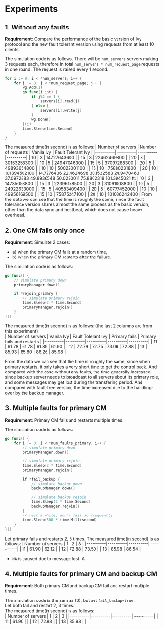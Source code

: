# Experiments 
## 1. Without any faults
**Requirement**: Compare the performance of the basic version of Ivy protocol and the new fault tolerant version using requests from at least 10 clients.

The simulation code is as follows. There will be `num_servers` servers making 3 requests each, therefore in total `num_servers * num_request_page` requests in one round. The request is raised every 1 second. 

```go
for i := 0; i < *num_servers; i++ {
    for j := 0; j < *num_request_page; j++ {
        wg.Add(1)
        go func(i int) {
            if j%2 == 1 {
                servers[i].read(j)
            } else {
                servers[i].write(j)
            }
            wg.Done()
        }(i)
        time.Sleep(time.Second)
    }
}
```
The measured time(in second) is as follows:
| Number of servers | Number of requests | Vanila Ivy | Fault Tolerant Ivy | 
|----------|----------|----------|----------|
| 10 | 3 | 14727643600 |
| 15 | 3 | 22462469800 |
| 20 | 3 | 30153258300 |
| 10 | 5 | 24947046300 |
| 15 | 5 | 37097288300 |
| 20 | 5 | 49893654800 |
| 10 | 10 | 50022001100 |
| 15 | 10 | 75880231800 |
| 20 | 10 | 101394502100 |
14.7276436
22.4624698
30.1532583
24.9470463
37.0972883
49.8936548
50.0220011
75.8802318
101.3945021
ft:
| 10 | 3 | 14735053800 |
| 15 | 3 | 22396158500 |
| 20 | 3 | 31091008800 |
| 10 | 5 | 24922633000 |
| 15 | 5 | 40583409400 |
| 20 | 5 | 60777452000 |
| 10 | 10 | 49956169500 |
| 15 | 10 | 75875247100 |
| 20 | 10 | 101086242400 |
From the data we can see that the time is roughly the same, since the fault tolerance version shares almost the same process as the basic version, other than the data sync and heatbeat, which does not cause heavy overhead.

## 2. One CM fails only once
**Requirement**: Simulate 2 cases:  
- a) when the primary CM fails at a random time,   
- b) when the primary CM restarts after the failure.   

The simulation code is as follows:
```go
go func() {
    // simulate primary down
    primaryManager.down()

    if *rejoin_primary {
        // simulate primary rejoin
        time.Sleep(2 * time.Second)
        primaryManager.rejoin()
    }
}()
```

The measured time(in second) is as follows: (the last 2 columns are from this experiment)  
| Number of servers | Vanila Ivy | Fault Tolerant Ivy | Primary fails | Primary fails and restarts | 
|----------|----------|----------|----------|----------|
| 11 | 61.78 | 61.78 | 61.89 | 61.90 |
| 12 | 72.79 | 72.75 | 73.06 | 72.88 |
| 13 | 85.93 | 85.80 | 86.26 | 85.98 |

From the data we can see that the time is roughly the same, since when primary restarts, it only takes a very short time to get the control back. And compared with the case without any faults, the time generally increased since backup server needs to broadcast to all servers about its primary role, and some messages may get lost during the transfering period. And compared with fault-free version, the time increased due to the handling-over by the backup manager.

## 3. Multiple faults for primary CM
**Requirement**: Primary CM fails and restarts multiple times.

The simulation code is as follows:
```go
go func() {
    for i := 0; i < *num_faults_primary; i++ {
        // simulate primary down
        primaryManager.down()

        // simulate primary rejoin
        time.Sleep(2 * time.Second)
        primaryManager.rejoin()

        if *fail_backup {
            // simulate backup down
            backupManager.down()

            // simulate backup rejoin
            time.Sleep(2 * time.Second)
            backupManager.rejoin()
        }
        // rest a while, don't fail so frequently
        time.Sleep(500 * time.Millisecond)
    }
}()
```
Let primary fails and restarts 2, 3 times.
The measured time(in second) is as follows:
| Number of servers | 1 | 2 | 3 |
|----------|----------|----------| ----------|
| 11 |  61.90 | 62.12 |
| 12 |  72.88 | 73.50 |
| 13 |  85.98 | 86.54 |

- `NA` is caused due to message lost. A 

## 4. Multiple faults for primary CM and backup CM 
**Requirement**: Both primary CM and backup CM fail and restart multiple times. 

The simulation code is the sam as (3), but set `fail_backup=true`.  
Let both fail and restart 2, 3 times.  
The measured time(in second) is as follows:  
| Number of servers | 1 | 2 | 3 |
|----------|----------|----------| ----------|
| 11 |  61.90 |  |
| 12 |  72.88 |  |
| 13 |  85.98 |  |